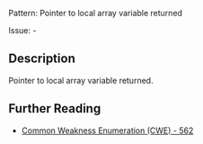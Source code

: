 Pattern: Pointer to local array variable returned

Issue: -

## Description

Pointer to local array variable returned.

## Further Reading

* [Common Weakness Enumeration (CWE) - 562](https://cwe.mitre.org/data/definitions/562.html)